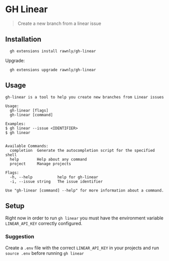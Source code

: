 # GH Linear

> Create a new branch from a linear issue

## Installation

```
  gh extensions install rawnly/gh-linear
```

Upgrade:

```
  gh extensions upgrade rawnly/gh-linear
```

## Usage

```
gh-linear is a tool to help you create new branches from Linear issues

Usage:
  gh-linear [flags]
  gh-linear [command]

Examples:
$ gh linear --issue <IDENTIFIER>
$ gh linear


Available Commands:
  completion  Generate the autocompletion script for the specified shell
  help        Help about any command
  project     Manage projects

Flags:
  -h, --help           help for gh-linear
  -i, --issue string   The issue identifier

Use "gh-linear [command] --help" for more information about a command.
```

## Setup

Right now in order to run `gh linear` you must have the environment variable `LINEAR_API_KEY` correctly configured.

### Suggestion

Create a `.env` file with the correct `LINEAR_API_KEY` in your projects and run `source .env` before running `gh linear`
